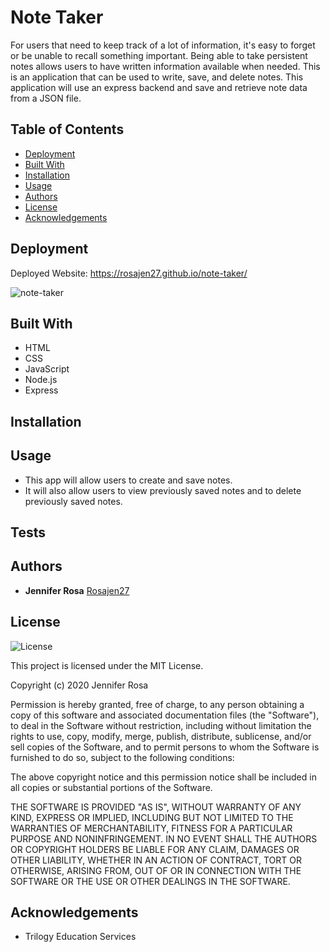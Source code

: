# Note Taker

For users that need to keep track of a lot of information, it's easy to forget or be unable to recall something important. Being able to take persistent notes allows users to have written information available when needed. This is an application that can be used to write, save, and delete notes. This application will use an express backend and save and retrieve note data from a JSON file.


## Table of Contents
* [Deployment](#deployment)
* [Built With](#built-with)
* [Installation](#installation)
* [Usage](#usage)
* [Authors](#authors)
* [License](#license)
* [Acknowledgements](#acknowledgement)


## Deployment

Deployed Website: https://rosajen27.github.io/note-taker/


![note-taker](./Assets/demo.PNG)

## Built With

* HTML
* CSS
* JavaScript
* Node.js
* Express


## Installation 


## Usage

* This app will allow users to create and save notes.
* It will also allow users to view previously saved notes and to delete previously saved notes.


## Tests


## Authors

  - **Jennifer Rosa**
    [Rosajen27](https://rosajen27.github.io/)


## License

![License](https://img.shields.io/badge/license-MIT%20License-blue.svg)

This project is licensed under the MIT License.

Copyright (c) 2020 Jennifer Rosa

Permission is hereby granted, free of charge, to any person obtaining a copy
of this software and associated documentation files (the "Software"), to deal
in the Software without restriction, including without limitation the rights
to use, copy, modify, merge, publish, distribute, sublicense, and/or sell
copies of the Software, and to permit persons to whom the Software is
furnished to do so, subject to the following conditions:

The above copyright notice and this permission notice shall be included in all
copies or substantial portions of the Software.

THE SOFTWARE IS PROVIDED "AS IS", WITHOUT WARRANTY OF ANY KIND, EXPRESS OR
IMPLIED, INCLUDING BUT NOT LIMITED TO THE WARRANTIES OF MERCHANTABILITY,
FITNESS FOR A PARTICULAR PURPOSE AND NONINFRINGEMENT. IN NO EVENT SHALL THE
AUTHORS OR COPYRIGHT HOLDERS BE LIABLE FOR ANY CLAIM, DAMAGES OR OTHER
LIABILITY, WHETHER IN AN ACTION OF CONTRACT, TORT OR OTHERWISE, ARISING FROM,
OUT OF OR IN CONNECTION WITH THE SOFTWARE OR THE USE OR OTHER DEALINGS IN THE
SOFTWARE.


## Acknowledgements

* Trilogy Education Services

